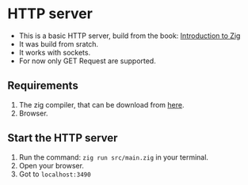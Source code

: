 # HTTP server
- This is a basic HTTP server, build from the book: [Introduction to Zig](https://pedropark99.github.io/zig-book/Chapters/04-http-server.html)
- It was build from sratch.
- It works with sockets.
- For now only GET Request are supported.

## Requirements
1. The zig compiler, that can be download from [here](https://ziglang.org/download/).
2. Browser.
## Start the HTTP server
1. Run the command: `zig run src/main.zig` in your terminal.
2. Open your browser.
3. Got to `localhost:3490`
